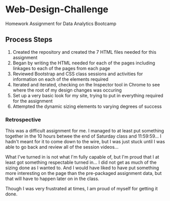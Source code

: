 # Web-Design-Challenge
Homework Assignment for Data Analytics Bootcamp

## Process Steps
1) Created the repository and created the 7 HTML files needed for this assignment
2) Began by writing the HTML needed for each of the pages including linkages to each of the pages from each page
3) Reviewed Bootstrap and CSS class sessions and activities for information on each of the elements required
4) Iterated and iterated, checking on the Inspector tool in Chrome to see where the root of my design changes was occuring
5) Set up a very basic look for my site, trying to put in everything required for the assignment
6) Attempted the dynamic sizing elements to varying degrees of success

### Retrospective
This was a difficult assignment for me. I managed to at least put something together in the 10 hours betwee the end
of Saturday class and 11:59:59... I hadn't meant for it to come down to the wire, but I was just stuck until I was
able to go back and review all of the session videos...

What I've turned in is not what I'm fully capable of, but I'm proud that I at least got something respectable turned in...
I did not get as much of the sizing done as I wanted to. And I would have liked to have put something more interesting on
the page than the pre-packaged assignment data, but that will have to happen later on in the class.

Though I was very frustrated at times, I am proud of myself for getting it done.
